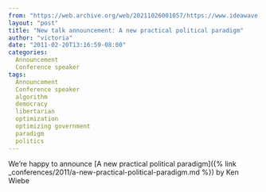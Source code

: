 ```yaml
---
from: "https://web.archive.org/web/20211026001057/https://www.ideawave.ca/new-talk-announcement-a-new-practical-political-paradigm/"
layout: "post"
title: "New talk announcement: A new practical political paradigm"
author: "victoria"
date: "2011-02-20T13:16:59-08:00"
categories:
  Announcement
  Conference speaker
tags: 
  Announcement
  Conference speaker
  algorithm
  democracy
  libertarian
  optimization
  optimizing government
  paradigm
  politics
---
```


We’re happy to announce [A new practical political paradigm]({% link _conferences/2011/a-new-practical-political-paradigm.md %}) by Ken Wiebe
